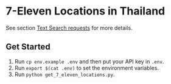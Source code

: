 # 7-Eleven Locations in Thailand

See section [Text Search
requests](https://developers.google.com/places/web-service/search) for more
details.

## Get Started

1. Run `cp env.example .env` and then put your API key in `.env`.
1. Run `export $(cat .env)` to set the environment variables.
1. Run `python get_7_eleven_locations.py`.
